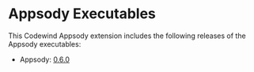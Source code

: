 # Appsody Executables

This Codewind Appsody extension includes the following releases of the Appsody executables:

- Appsody: [0.6.0](https://github.com/appsody/appsody/releases/tag/0.6.0)
